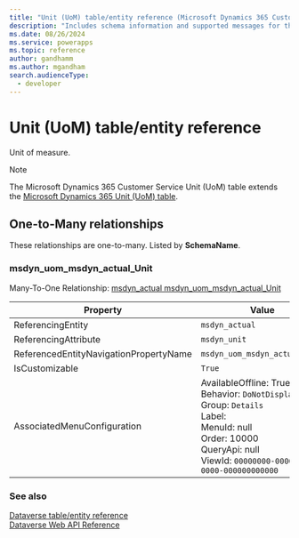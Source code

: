 ```yaml
---
title: "Unit (UoM) table/entity reference (Microsoft Dynamics 365 Customer Service)"
description: "Includes schema information and supported messages for the Unit (UoM) table/entity with Microsoft Dynamics 365 Customer Service."
ms.date: 08/26/2024
ms.service: powerapps
ms.topic: reference
author: gandhamm
ms.author: mgandham
search.audienceType: 
  - developer
---
```


# Unit (UoM) table/entity reference

Unit of measure.

> [!NOTE]
> The Microsoft Dynamics 365 Customer Service Unit (UoM) table extends the [Microsoft Dynamics 365 Unit (UoM) table](/dynamics365/developer/entities/uom).




## One-to-Many relationships

These relationships are one-to-many. Listed by **SchemaName**.

### <a name="BKMK_msdyn_uom_msdyn_actual_Unit"></a> msdyn_uom_msdyn_actual_Unit

Many-To-One Relationship: [msdyn_actual msdyn_uom_msdyn_actual_Unit](msdyn_actual.md#BKMK_msdyn_uom_msdyn_actual_Unit)

|Property|Value|
|---|---|
|ReferencingEntity|`msdyn_actual`|
|ReferencingAttribute|`msdyn_unit`|
|ReferencedEntityNavigationPropertyName|`msdyn_uom_msdyn_actual_Unit`|
|IsCustomizable|`True`|
|AssociatedMenuConfiguration|AvailableOffline: True<br />Behavior: `DoNotDisplay`<br />Group: `Details`<br />Label: <br />MenuId: null<br />Order: 10000<br />QueryApi: null<br />ViewId: `00000000-0000-0000-0000-000000000000`|



### See also

[Dataverse table/entity reference](../about-entity-reference.md)  
[Dataverse Web API Reference](/power-apps/developer/data-platform/webapi/reference/about)   

